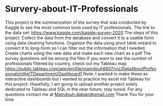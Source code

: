 # Survery-about-IT-Professionals
This project is the summarization of the survey that was conducted by Kaggle to see the most common tools used by IT professionals. The link to the data set: https://www.kaggle.com/kaggle-survey-2020 The steps of this project:
Collect the data from the database and convert it to a usable form using data cleaning functions.
Organize the data using pivot table wizard to convert it to long-form so I can filter out the information that I needed.
Create charts using the new data and make each new chart as a pdf The survey questions will be among the files 
If you want to see the number of professionals filtered by country, check out my Tableau map https://public.tableau.com/app/profile/mamdouh6807/viz/DataAboutProfessionalsIntheITDepartment/Dashboard1
Note: I wanted to make these as interactive dashboards but I wanted to practice my excel not Tableau for this project. Hopefully, I am going to upload another project solely dedicated to Tableau and SQL in the near future; stay tuned.
For any questions contact me at Mamdouh.dabjan@gmail.com
Thank You for your time
